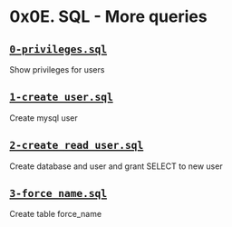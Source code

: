 # 0x0E. SQL - More queries


## [`0-privileges.sql`](0-privileges.sql)
Show privileges for users

## [`1-create_user.sql`](1-create_user.sql)
Create mysql user

## [`2-create_read_user.sql`](2-create_read_user.sql)
Create database and user and grant SELECT to new user

## [`3-force_name.sql`](3-force_name.sql)
Create table force_name
